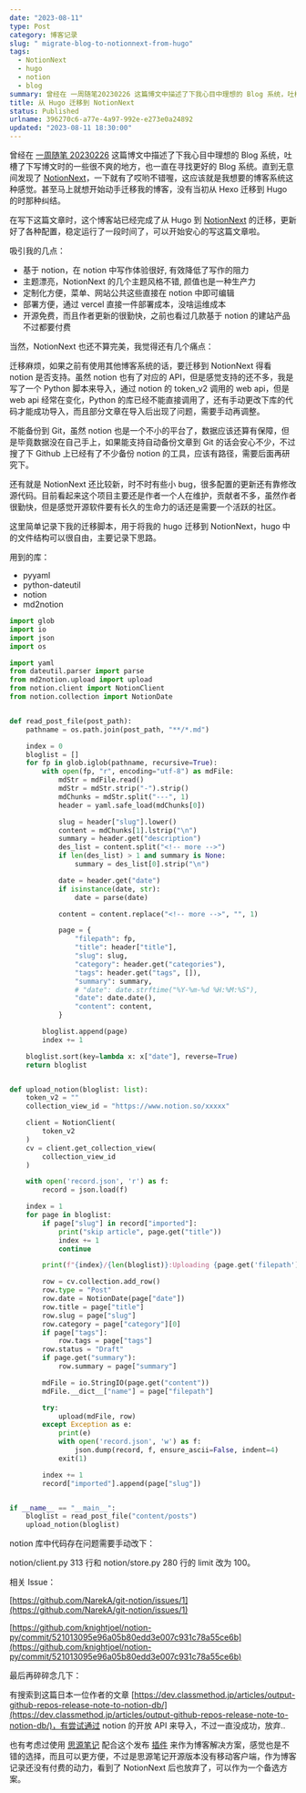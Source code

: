 ```yaml
---
date: "2023-08-11"
type: Post
category: 博客记录
slug: " migrate-blog-to-notionnext-from-hugo"
tags:
  - NotionNext
  - hugo
  - notion
  - blog
summary: 曾经在 一周随笔20230226 这篇博文中描述了下我心目中理想的 Blog 系统，吐槽了下写博文时的一些很不爽的地方，也一直在寻找更好的 Blog 系统。直到无意间发现了 NotionNext，一下就有了哎哟不错喔，这应该就是我想要的博客系统这种感觉。甚至马上就想开始动手迁移我的博客，没有当初从 Hexo 迁移到 Hugo 的时那种纠结。
title: 从 Hugo 迁移到 NotionNext
status: Published
urlname: 396270c6-a77e-4a97-992e-e273e0a24892
updated: "2023-08-11 18:30:00"
---
```


曾经在 [一周随笔 20230226](https://darkreunion.tech/article/one-week-essay-20230226) 这篇博文中描述了下我心目中理想的 Blog 系统，吐槽了下写博文时的一些很不爽的地方，也一直在寻找更好的 Blog 系统。直到无意间发现了 [NotionNext](https://github.com/tangly1024/NotionNext)，一下就有了哎哟不错喔，这应该就是我想要的博客系统这种感觉。甚至马上就想开始动手迁移我的博客，没有当初从 Hexo 迁移到 Hugo 的时那种纠结。

在写下这篇文章时，这个博客站已经完成了从 Hugo 到 [NotionNext](https://github.com/tangly1024/NotionNext) 的迁移，更新好了各种配置，稳定运行了一段时间了，可以开始安心的写这篇文章啦。

吸引我的几点：

- 基于 notion，在 notion 中写作体验很好, 有效降低了写作的阻力
- 主题漂亮，NotionNext 的几个主题风格不错, 颜值也是一种生产力
- 定制化方便，菜单、网站公共这些直接在 notion 中即可编辑
- 部署方便，通过 vercel 直接一件部署成本，没啥运维成本
- 开源免费，而且作者更新的很勤快，之前也看过几款基于 notion 的建站产品不过都要付费

当然，NotionNext 也还不算完美，我觉得还有几个痛点：

迁移麻烦，如果之前有使用其他博客系统的话，要迁移到 NotionNext 得看 notion 是否支持。虽然 notion 也有了对应的 API，但是感觉支持的还不多，我是写了一个 Python 脚本来导入，通过 notion 的 token_v2 调用的 web api，但是 web api 经常在变化，Python 的库已经不能直接调用了，还有手动更改下库的代码才能成功导入，而且部分文章在导入后出现了问题，需要手动再调整。

不能备份到 Git，虽然 notion 也是一个不小的平台了，数据应该还算有保障，但是毕竟数据没在自己手上，如果能支持自动备份文章到 Git 的话会安心不少，不过搜了下 Github 上已经有了不少备份 notion 的工具，应该有路径，需要后面再研究下。

还有就是 NotionNext 还比较新，时不时有些小 bug，很多配置的更新还有靠修改源代码。目前看起来这个项目主要还是作者一个人在维护，贡献者不多，虽然作者很勤快，但是感觉开源软件要有长久的生命力的话还是需要一个活跃的社区。

这里简单记录下我的迁移脚本，用于将我的 hugo 迁移到 NotionNext，hugo 中的文件结构可以很自由，主要记录下思路。

用到的库：

- pyyaml
- python-dateutil
- notion
- md2notion

```python
import glob
import io
import json
import os

import yaml
from dateutil.parser import parse
from md2notion.upload import upload
from notion.client import NotionClient
from notion.collection import NotionDate


def read_post_file(post_path):
    pathname = os.path.join(post_path, "**/*.md")

    index = 0
    bloglist = []
    for fp in glob.iglob(pathname, recursive=True):
        with open(fp, "r", encoding="utf-8") as mdFile:
            mdStr = mdFile.read()
            mdStr = mdStr.strip("-").strip()
            mdChunks = mdStr.split("---", 1)
            header = yaml.safe_load(mdChunks[0])

            slug = header["slug"].lower()
            content = mdChunks[1].lstrip("\n")
            summary = header.get("description")
            des_list = content.split("<!-- more -->")
            if len(des_list) > 1 and summary is None:
                summary = des_list[0].strip("\n")

            date = header.get("date")
            if isinstance(date, str):
                date = parse(date)

            content = content.replace("<!-- more -->", "", 1)

            page = {
                "filepath": fp,
                "title": header["title"],
                "slug": slug,
                "category": header.get("categories"),
                "tags": header.get("tags", []),
                "summary": summary,
                # "date": date.strftime("%Y-%m-%d %H:%M:%S"),
                "date": date.date(),
                "content": content,
            }

        bloglist.append(page)
        index += 1

    bloglist.sort(key=lambda x: x["date"], reverse=True)
    return bloglist


def upload_notion(bloglist: list):
    token_v2 = ""
    collection_view_id = "https://www.notion.so/xxxxx"

    client = NotionClient(
        token_v2
    )
    cv = client.get_collection_view(
        collection_view_id
    )

    with open('record.json', 'r') as f:
        record = json.load(f)

    index = 1
    for page in bloglist:
        if page["slug"] in record["imported"]:
            print("skip article", page.get("title"))
            index += 1
            continue

        print(f"{index}/{len(bloglist)}:Uploading {page.get('filepath')}")

        row = cv.collection.add_row()
        row.type = "Post"
        row.date = NotionDate(page["date"])
        row.title = page["title"]
        row.slug = page["slug"]
        row.category = page["category"][0]
        if page["tags"]:
            row.tags = page["tags"]
        row.status = "Draft"
        if page.get("summary"):
            row.summary = page["summary"]

        mdFile = io.StringIO(page.get("content"))
        mdFile.__dict__["name"] = page["filepath"]

        try:
            upload(mdFile, row)
        except Exception as e:
            print(e)
            with open('record.json', 'w') as f:
                json.dump(record, f, ensure_ascii=False, indent=4)
            exit(1)

        index += 1
        record["imported"].append(page["slug"])


if __name__ == "__main__":
    bloglist = read_post_file("content/posts")
    upload_notion(bloglist)
```

notion 库中代码存在问题需要手动改下：

notion/client.py 313 行和 notion/store.py 280 行的 limit 改为 100。

相关 Issue：

[https://github.com/NarekA/git-notion/issues/1](https://github.com/NarekA/git-notion/issues/1)

[https://github.com/knightjoel/notion-py/commit/521013095e96a05b80edd3e007c931c78a55ce6b](https://github.com/knightjoel/notion-py/commit/521013095e96a05b80edd3e007c931c78a55ce6b)

最后再碎碎念几下：

有搜索到这篇日本一位作者的文章 [https://dev.classmethod.jp/articles/output-github-repos-release-note-to-notion-db/](https://dev.classmethod.jp/articles/output-github-repos-release-note-to-notion-db/)，有尝试通过 notion 的开放 API 来导入，不过一直没成功，放弃..

也有考虑过使用 [思源笔记](https://github.com/siyuan-note/siyuan) 配合这个发布 [插件](https://github.com/terwer/sy-post-publisher) 来作为博客解决方案，感觉也是不错的选择，而且可以更方便，不过是思源笔记开源版本没有移动客户端，作为博客记录还没有付费的动力，看到了 NotionNext 后也放弃了，可以作为一个备选方案。
